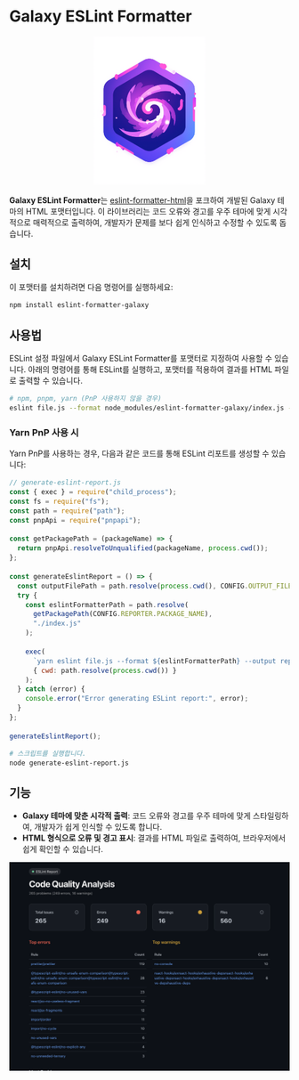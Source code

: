 # Galaxy ESLint Formatter

<p align="center">
  <img src="https://raw.githubusercontent.com/jingyu-jung/eslint-formatter-galaxy/main/docs/logo.png" alt="Galaxy ESLint Formatter Logo" width="200"/>
</p>

**Galaxy ESLint Formatter**는 [eslint-formatter-html](https://www.npmjs.com/package/eslint-formatter-html)을 포크하여 개발된 Galaxy 테마의 HTML 포맷터입니다. 이 라이브러리는 코드 오류와 경고를 우주 테마에 맞게 시각적으로 매력적으로 출력하여, 개발자가 문제를 보다 쉽게 인식하고 수정할 수 있도록 돕습니다.

## 설치

이 포맷터를 설치하려면 다음 명령어를 실행하세요:

```bash
npm install eslint-formatter-galaxy
```

## 사용법

ESLint 설정 파일에서 Galaxy ESLint Formatter를 포맷터로 지정하여 사용할 수 있습니다. 아래의 명령어를 통해 ESLint를 실행하고, 포맷터를 적용하여 결과를 HTML 파일로 출력할 수 있습니다.

```bash
# npm, pnpm, yarn (PnP 사용하지 않을 경우)
eslint file.js --format node_modules/eslint-formatter-galaxy/index.js --output report.html
```

### Yarn PnP 사용 시

Yarn PnP를 사용하는 경우, 다음과 같은 코드를 통해 ESLint 리포트를 생성할 수 있습니다:

```javascript
// generate-eslint-report.js
const { exec } = require("child_process");
const fs = require("fs");
const path = require("path");
const pnpApi = require("pnpapi");

const getPackagePath = (packageName) => {
  return pnpApi.resolveToUnqualified(packageName, process.cwd());
};

const generateEslintReport = () => {
  const outputFilePath = path.resolve(process.cwd(), CONFIG.OUTPUT_FILE);
  try {
    const eslintFormatterPath = path.resolve(
      getPackagePath(CONFIG.REPORTER.PACKAGE_NAME),
      "./index.js"
    );

    exec(
      `yarn eslint file.js --format ${eslintFormatterPath} --output report.html`,
      { cwd: path.resolve(process.cwd()) }
    );
  } catch (error) {
    console.error("Error generating ESLint report:", error);
  }
};

generateEslintReport();
```

```bash
# 스크립트를 실행합니다.
node generate-eslint-report.js
```

## 기능

- **Galaxy 테마에 맞춘 시각적 출력**: 코드 오류와 경고를 우주 테마에 맞게 스타일링하여, 개발자가 쉽게 인식할 수 있도록 합니다.
- **HTML 형식으로 오류 및 경고 표시**: 결과를 HTML 파일로 출력하여, 브라우저에서 쉽게 확인할 수 있습니다.

![example](https://raw.githubusercontent.com/jingyu-jung/eslint-formatter-galaxy/main/docs/example.png)
